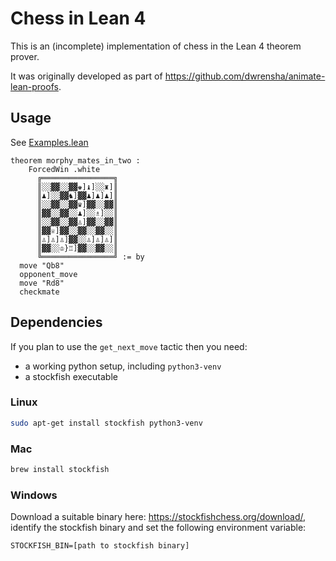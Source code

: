 # Chess in Lean 4

This is an (incomplete) implementation of chess in the Lean 4 theorem prover.

It was originally developed as part of https://github.com/dwrensha/animate-lean-proofs.

## Usage

See [Examples.lean](./Chess/Examples.lean)
```lean
theorem morphy_mates_in_two :
    ForcedWin .white
      ╔════════════════╗
      ║░░▓▓░░▓▓♚]♝]░░♜]║
      ║♟]░░▓▓♞]▓▓♟]♟]♟]║
      ║░░▓▓░░▓▓♛]▓▓░░▓▓║
      ║▓▓░░▓▓░░♟]░░♗]░░║
      ║░░▓▓░░▓▓♙]▓▓░░▓▓║
      ║▓▓♕]▓▓░░▓▓░░▓▓░░║
      ║♙]♙]♙]▓▓░░♙]♙]♙]║
      ║▓▓░░♔}♖]▓▓░░▓▓░░║
      ╚════════════════╝ := by
  move "Qb8"
  opponent_move
  move "Rd8"
  checkmate
```

## Dependencies

If you plan to use the `get_next_move` tactic then you need:

 * a working python setup, including `python3-venv`
 * a stockfish executable

### Linux
```bash
sudo apt-get install stockfish python3-venv
```

### Mac
```bash
brew install stockfish
```

### Windows
Download a suitable binary here: https://stockfishchess.org/download/, identify the stockfish binary and set the following environment variable:

```
STOCKFISH_BIN=[path to stockfish binary]
```

